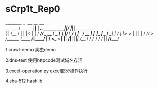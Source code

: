 # sCrp1t_Rep0

________         .__.__                              .__        __  .__                
\______ \ _____  |__|  | ___.__.   ______ ___________|__|______/  |_|__| ____    ____  
 |    |  \\__  \ |  |  |<   |  |  /  ___// ___\_  __ \  \____ \   __\  |/    \  / ___\ 
 |    `   \/ __ \|  |  |_\___  |  \___ \\  \___|  | \/  |  |_> >  | |  |   |  \/ /_/  >
/_______  (____  /__|____/ ____| /____  >\___  >__|  |__|   __/|__| |__|___|  /\___  / 
        \/     \/        \/           \/     \/         |__|                \//_____/  

1.crawl-demo 爬虫demo

2.dns-test 使用httpcode测试域名存活

3.excel-operation.py excel部分操作执行

4.sha-512  hashlib
